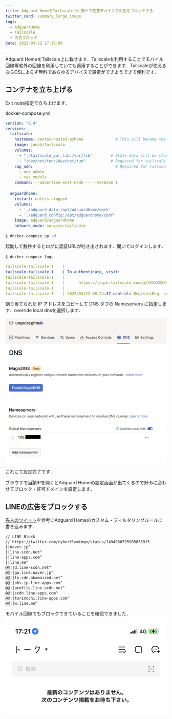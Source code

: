 ```yaml
---
title: Adguard HomeをTailscale上に載せて任意デバイスで広告をブロックする
twitter_card: summary_large_image
tags:
  - AdguardHome
  - Tailscale
  - 広告ブロック
date: 2022-03-22 17:15:08
---
```


Adguard HomeをTailscale上に載せます．Tailscaleを利用することでモバイル回線等宅外の回線を利用していても適用することができます．Tailscaleが使えるならOSによらず無料であらゆるデバイスで設定ができようできて便利です．

<!-- more -->



## コンテナを立ち上げる

Exit node指定で立ち上げます．

docker-compose.yml
```yaml
version: "2.4"
services:
  tailscale:
    hostname: centos-hosted-myhome              # This will become the tailscale device name
    image: jonoh/tailscale
    volumes:
      - "./tailscale_var_lib:/var/lib"        # State data will be stored in this directory
      - "/dev/net/tun:/dev/net/tun"           # Required for tailscale to work
    cap_add:                                    # Required for tailscale to work
      - net_admin
      - sys_module
    command: --advertise-exit-node -- --verbose 1

  adguardhome:
    restart: unless-stopped
    volumes:
      - './adguard_data:/opt/adguardhome/work'
      - './adguard_config:/opt/adguardhome/conf'
    image: adguard/adguardhome
    network_mode: service:tailscale
```

`$ docker-compose up -d`

起動して数秒するとログに認証URLが吐き出されます．開いてログインします．

`$ docker-compose logs`

```yaml
tailscale-tailscale-1    |
tailscale-tailscale-1    | To authenticate, visit:
tailscale-tailscale-1    |
tailscale-tailscale-1    |      https://login.tailscale.com/a/XXXXXXXXXXXX
tailscale-tailscale-1    |
tailscale-tailscale-1    | 2022/03/22 08:24:37 control: RegisterReq: onode= node=[iFaLD] fup=true
```

割り当てられた IP アドレスをコピーして DNS タブの Nameservers に指定します．override local dnsを選択します．

![](/images/adguardhome-on-tailscale/Untitled.png)

これにて設定完了です．

ブラウザで当該IPを開くとAdguard Homeの設定画面が出てくるので好みに合わせてブロック・許可ドメインを設定します．

## LINEの広告をブロックする

[先人のツイート](https://twitter.com/cyberflamingo/status/1494960795905830915)を参考にAdguard Homeのカスタム・フィルタリングルールに書き込みます．

```
// LINE Block
// https://twitter.com/cyberflamingo/status/1494960795905830915
||naver.jp^
||line-scdn.net^
||line-apps.com^
||line.me^
@@||d.line-scdn.net^
@@||gw.line.naver.jp^
@@||ln.cdn.akamaized.net^
@@||obs-jp.line-apps.com^
@@||profile.line-scdn.net^
@@||scdn.line-apps.com^
@@||torimochi.line-apps.com^
@@||w.line.me^
```

モバイル回線でもブロックできていることを確認できました．

![](/images/adguardhome-on-tailscale/Untitled%201.png)

